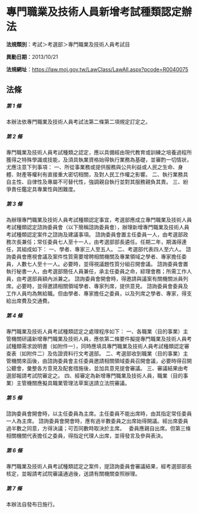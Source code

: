 # 專門職業及技術人員新增考試種類認定辦法

**法規類別**：考試＞考選部＞專門職業及技術人員考試目

**異動日期**：2013/10/21  

**法規網址**：https://law.moj.gov.tw/LawClass/LawAll.aspx?pcode=R0040075





## 法條
##### 第 1 條
本辦法依專門職業及技術人員考試法第二條第二項規定訂定之。

##### 第 2 條
專門職業及技術人員考試種類之認定，應以具備經由現代教育或訓練之培養過程所獲得之特殊學識或技能，及須具執業資格始得執行業務為基礎，並審酌一切情狀，尤應注意下列事項：
一、所從事業務或提供服務與公共利益或人民之生命、身體、財產等權利有直接重大密切相關，及對人民工作權之影響。
二、執行業務具自主性、自律性及專屬不可替代性，強調親自執行並對其服務親負其責。
三、紛爭責任鑑定具專業性與困難度。

##### 第 3 條
為辦理專門職業及技術人員考試種類認定事宜，考選部應成立專門職業及技術人員考試種類認定諮詢委員會（以下簡稱諮詢委員會），辦理新增專門職業及技術人員考試種類認定案件之諮詢及建議事項。
諮詢委員會置主任委員一人，由考選部政務次長兼任；常任委員七人至十一人，由考選部部長遴任。任期二年，期滿得連任，其組成如下：
一、學者、專家三人至五人。
二、考選部代表四人至六人。
諮詢委員會應視會議及案件性質需要增聘相關機關及專業領域之學者、專家擔任委員，人數七人至十一人。必要時，並得視議題性質分組召開會議。
諮詢委員會置執行秘書一人，由考選部簡任人員兼任，承主任委員之命，綜理會務；所需工作人員，由考選部員額內派兼之。
諮詢委員會開會時，得邀請與議案有關機關派員列席。必要時，並得邀請相關領域學者、專家列席，提供意見。
諮詢委員會委員及工作人員均為無給職。但由學者、專家擔任之委員，以及列席之學者、專家，得支給出席費及交通費。

##### 第 4 條
專門職業及技術人員考試種類認定之處理程序如下：
一、各職業（目的事業）主管機關研議新增專門職業及技術人員，應依第二條要件擬提專門職業及技術人員考試種類需求說明書（如附件一），同時應填具專門職業及技術人員考試種類認定審查表（如附件二）及佐證資料行文考選部。
二、考選部收到職業（目的事業）主管機關來函後，由諮詢委員會主任委員邀請相關領域委員召開會議，必要時得召開公聽會，彙整各方意見及配套措施後，並加具意見提會審議。
三、審議結果由考選部報請考試院審定之。
四、經審定為新增專門職業及技術人員，職業（目的事業）主管機關應擬具職業管理法草案送請立法院審議。

##### 第 5 條
諮詢委員會開會時，以主任委員為主席。主任委員不能出席時，由其指定常任委員一人為主席。
諮詢委員會開會時，應有過半數委員之出席始得開議。經出席委員過半數之同意，方得決議；可否同數時取決於主席。　
委員應親自出席。但第三條相關機關代表擔任之委員，得指定代理人出席，並得發言及參與表決。

##### 第 6 條
專門職業及技術人員考試種類認定之案件，提諮詢委員會審議結果，經考選部部長核定，並報請考試院審議通過後，送請有關機關查照辦理。

##### 第 7 條
本辦法自發布日施行。


